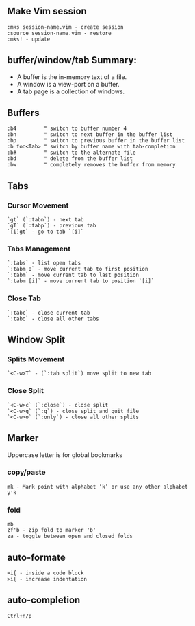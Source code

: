 ---
---
## Make Vim session
```
:mks session-name.vim - create session
:source session-name.vim - restore
:mks! - update
```

## buffer/window/tab Summary:
-   A buffer is the in-memory text of a file.
-   A window is a view-port on a buffer.
-   A tab page is a collection of windows.

## Buffers
```
:b4         " switch to buffer number 4
:bn         " switch to next buffer in the buffer list
:bp         " switch to previous buffer in the buffer list
:b foo<Tab> " switch by buffer name with tab-completion
:b#         " switch to the alternate file
:bd         " delete from the buffer list
:bw         " completely removes the buffer from memory
```

## Tabs

### Cursor Movement
```
`gt` (`:tabn`) - next tab
`gT` (`:tabp`) - previous tab
`[i]gt` - go to tab `[i]`
```

### Tabs Management
```
`:tabs` - list open tabs
`:tabm 0` - move current tab to first position
`:tabm` - move current tab to last position
`:tabm [i]` - move current tab to position `[i]`
```

### Close Tab
```
`:tabc` - close current tab
`:tabo` - close all other tabs
```

## Window Split

### Splits Movement
```
`<C-w>T` - (`:tab split`) move split to new tab
```

### Close Split
```
`<C-w>c` (`:close`) - close split
`<C-w>q` (`:q`) - close split and quit file
`<C-w>o` (`:only`) - close all other splits
```

## Marker
Uppercase letter is for global bookmarks

### copy/paste
```
mk - Mark point with alphabet ‘k’ or use any other alphabet
y'k
```

### fold
```
mb
zf'b - zip fold to marker 'b'
za - toggle between open and closed folds
```

## auto-formate
```
=i{ - inside a code block
>i{ - increase indentation
```

## auto-completion
```
Ctrl+n/p
```
